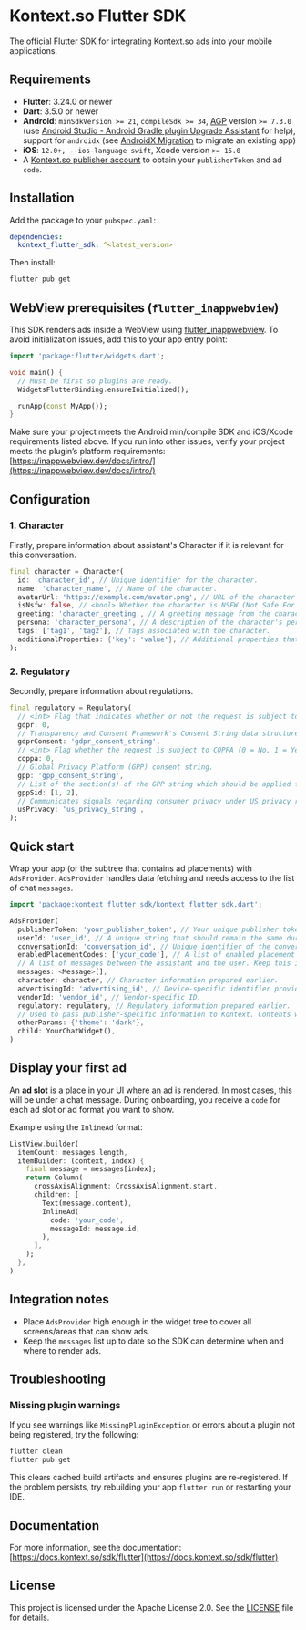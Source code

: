 # Kontext.so Flutter SDK

The official Flutter SDK for integrating Kontext.so ads into your mobile applications.

## Requirements

- **Flutter**: 3.24.0 or newer
- **Dart**: 3.5.0 or newer
- **Android**: `minSdkVersion >= 21`, `compileSdk >= 34`, [AGP](https://developer.android.com/build/releases/gradle-plugin) version `>= 7.3.0` (use [Android Studio - Android Gradle plugin Upgrade Assistant](https://developer.android.com/build/agp-upgrade-assistant) for help), support for `androidx` (see [AndroidX Migration](https://flutter.dev/docs/development/androidx-migration) to migrate an existing app)
- **iOS**: `12.0+, --ios-language swift`, Xcode version `>= 15.0`
- A [Kontext.so publisher account](https://docs.kontext.so/publishers#getting-started-is-easy) to obtain your `publisherToken` and ad `code`.

## Installation

Add the package to your `pubspec.yaml`:

```yaml
dependencies:
  kontext_flutter_sdk: ^<latest_version>
```

Then install:

```bash
flutter pub get
```

## WebView prerequisites (`flutter_inappwebview`)

This SDK renders ads inside a WebView using [flutter_inappwebview](https://pub.dev/packages/flutter_inappwebview).
To avoid initialization issues, add this to your app entry point:

```dart
import 'package:flutter/widgets.dart';

void main() {
  // Must be first so plugins are ready.
  WidgetsFlutterBinding.ensureInitialized();

  runApp(const MyApp());
}
```

Make sure your project meets the Android min/compile SDK and iOS/Xcode requirements listed above.
If you run into other issues, verify your project meets the plugin’s platform requirements: [https://inappwebview.dev/docs/intro/](https://inappwebview.dev/docs/intro/)

## Configuration

### 1. Character

Firstly, prepare information about assistant's Character if it is relevant for this conversation.

```dart
final character = Character(
  id: 'character_id', // Unique identifier for the character.
  name: 'character_name', // Name of the character.
  avatarUrl: 'https://example.com/avatar.png', // URL of the character's avatar image.
  isNsfw: false, // <bool> Whether the character is NSFW (Not Safe For Work).
  greeting: 'character_greeting', // A greeting message from the character.
  persona: 'character_persona', // A description of the character's persona.
  tags: ['tag1', 'tag2'], // Tags associated with the character.
  additionalProperties: {'key': 'value'}, // Additional properties that can be added to the character.
);
```

### 2. Regulatory

Secondly, prepare information about regulations.

```dart
final regulatory = Regulatory(
  // <int> Flag that indicates whether or not the request is subject to GDPR regulations (0 = No, 1 = Yes, null = Unknown).
  gdpr: 0,
  // Transparency and Consent Framework's Consent String data structure
  gdprConsent: 'gdpr_consent_string',
  // <int> Flag whether the request is subject to COPPA (0 = No, 1 = Yes, null = Unknown).
  coppa: 0,
  // Global Privacy Platform (GPP) consent string.
  gpp: 'gpp_consent_string',
  // List of the section(s) of the GPP string which should be applied for this transaction.
  gppSid: [1, 2],
  // Communicates signals regarding consumer privacy under US privacy regulation under CCPA and LSPA.
  usPrivacy: 'us_privacy_string',
);
```

## Quick start

Wrap your app (or the subtree that contains ad placements) with `AdsProvider`.
`AdsProvider` handles data fetching and needs access to the list of chat `messages`.

```dart
import 'package:kontext_flutter_sdk/kontext_flutter_sdk.dart';

AdsProvider(
  publisherToken: 'your_publisher_token', // Your unique publisher token.
  userId: 'user_id', // A unique string that should remain the same during the user’s lifetime.
  conversationId: 'conversation_id', // Unique identifier of the conversation.
  enabledPlacementCodes: ['your_code'], // A list of enabled placement codes for the ads.
  // A list of messages between the assistant and the user. Keep this in sync with your chat.
  messages: <Message>[],
  character: character, // Character information prepared earlier.
  advertisingId: 'advertising_id', // Device-specific identifier provided by the operating systems (IDFA/GAID)
  vendorId: 'vendor_id', // Vendor-specific ID.
  regulatory: regulatory, // Regulatory information prepared earlier.
  // Used to pass publisher-specific information to Kontext. Contents will be discussed with your account manager if needed.
  otherParams: {'theme': 'dark'},
  child: YourChatWidget(),
)
```

## Display your first ad

An **ad slot** is a place in your UI where an ad is rendered.
In most cases, this will be under a chat message.
During onboarding, you receive a `code` for each ad slot or ad format you want to show.

Example using the `InlineAd` format:

```dart
ListView.builder(
  itemCount: messages.length,
  itemBuilder: (context, index) {
    final message = messages[index];
    return Column(
      crossAxisAlignment: CrossAxisAlignment.start,
      children: [
        Text(message.content),
        InlineAd(
          code: 'your_code',
          messageId: message.id,
        ),
      ],
    );
  },
)
```

## Integration notes

- Place `AdsProvider` high enough in the widget tree to cover all screens/areas that can show ads.
- Keep the `messages` list up to date so the SDK can determine when and where to render ads.

## Troubleshooting

### Missing plugin warnings

If you see warnings like `MissingPluginException` or errors about a plugin not being registered, try the following:

```bash
flutter clean
flutter pub get
```

This clears cached build artifacts and ensures plugins are re-registered.
If the problem persists, try rebuilding your app `flutter run` or restarting your IDE.

## Documentation

For more information, see the documentation: [https://docs.kontext.so/sdk/flutter](https://docs.kontext.so/sdk/flutter)

## License
This project is licensed under the Apache License 2.0. See the [LICENSE](LICENSE) file for details.
